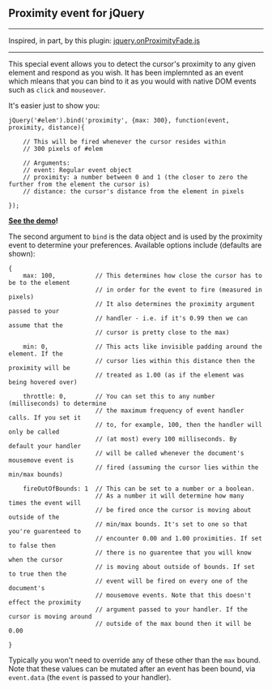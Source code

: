 Proximity event for jQuery
---

---

Inspired, in part, by this plugin: [jquery.onProximityFade.js](http://github.com/linowski/onProximityFade/blob/master/jquery.onProximityFade-1.0.0.js)

---

This special event allows you to detect the cursor's proximity to any given element and respond as you wish. It has been implemnted as an event which mleans that you can bind to it as you would with native DOM events such as `click` and `mouseover`.

It's easier just to show you:

    jQuery('#elem').bind('proximity', {max: 300}, function(event, proximity, distance){
    
        // This will be fired whenever the cursor resides within
        // 300 pixels of #elem
        
        // Arguments:
        // event: Regular event object
        // proximity: a number between 0 and 1 (the closer to zero the further from the element the cursor is)
        // distance: the cursor's distance from the element in pixels
        
    });
    
**[See the demo](http://qd9.co.uk/project/jQuery-plugins/proximity/demo.html)!**

The second argument to `bind` is the data object and is used by the proximity event to determine your preferences. Available options include (defaults are shown):

    {
        max: 100,           // This determines how close the cursor has to be to the element
                            // in order for the event to fire (measured in pixels)
                            // It also determines the proximity argument passed to your
                            // handler - i.e. if it's 0.99 then we can assume that the
                            // cursor is pretty close to the max)
                  
        min: 0,             // This acts like invisible padding around the element. If the
                            // cursor lies within this distance then the proximity will be
                            // treated as 1.00 (as if the element was being hovered over)
                    
        throttle: 0,        // You can set this to any number (milliseconds) to determine
                            // the maximum frequency of event handler calls. If you set it
                            // to, for example, 100, then the handler will only be called
                            // (at most) every 100 milliseconds. By default your handler
                            // will be called whenever the document's mousemove event is
                            // fired (assuming the cursor lies within the min/max bounds)
                        
        fireOutOfBounds: 1  // This can be set to a number or a boolean.
                            // As a number it will determine how many times the event will
                            // be fired once the cursor is moving about outside of the
                            // min/max bounds. It's set to one so that you're guarenteed to
                            // encounter 0.00 and 1.00 proximities. If set to false then
                            // there is no guarentee that you will know when the cursor
                            // is moving about outside of bounds. If set to true then the
                            // event will be fired on every one of the document's
                            // mousemove events. Note that this doesn't effect the proximity
                            // argument passed to your handler. If the cursor is moving around
                            // outside of the max bound then it will be 0.00
        
    }
    
Typically you won't need to override any of these other than the `max` bound. Note that these values can be mutated after an event has been bound, via `event.data` (the `event` is passed to your handler).

